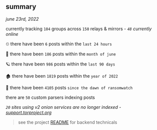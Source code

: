 
## summary
_june 23rd, 2022_

currently tracking `104` groups across `150` relays & mirrors - _`48` currently online_

⏲ there have been `6` posts within the `last 24 hours`

🦈 there have been `186` posts within the `month of june`

🪐 there have been `986` posts within the `last 90 days`

🏚 there have been `1819` posts within the `year of 2022`

🦕 there have been `4105` posts `since the dawn of ransomwatch`

there are `50` custom parsers indexing posts

_`20` sites using v2 onion services are no longer indexed - [support.torproject.org](https://support.torproject.org/onionservices/v2-deprecation/)_

> see the project [README](https://github.com/joshhighet/ransomwatch#ransomwatch--) for backend technicals
